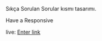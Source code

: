 Sıkça Sorulan Sorular kısmı tasarımı.

Have a Responsive
 
live: [Enter link](https://page-header.vercel.app/)





